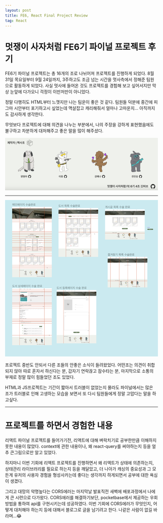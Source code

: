 ```yaml
---
layout: post
title: FE6, React Final Project Review
tag: React
---
```


# 멋쟁이 사자처럼 FE6기 파이널 프로젝트 후기

FE6기 파이널 프로젝트는 총 16개의 조로 나뉘어져 프로젝트를 진행하게 되었다. 8월 31일 목요일부터 9월 24일까지, 3주하고도 조금 넘는 시간을 멋사측에서 정해준 팀원으로 활동하게 되었다. 사실 멋사에 들어온 것도 프로젝트를 경험해 보고 싶어서지만 막상 눈앞에 다가오니 걱정이 이만저만이 아니었다.

정말 다행히도 HTML부터 느꼇지만 나는 팀운이 좋은 것 같다. 팀원들 덕분에 중간에 피그마 시안부터 포기하고시 싶었는데 멱살잡고 캐리해줘서 얼마나 고마운지... 아직까지도 감사하게 생각한다.

무엇보다 프로젝트에 대해 의견을 나누는 부분에서, 나의 주장을 강하게 표현했음에도 불구하고 차분하게 대처해주고 좋은 말을 많이 해주셨다.

 <img src="./../../assets/img/programming/dibMember.png" alt="프론트엔드 파이널프로젝트 4조 멤버">

---

<img src="./../../assets/img/programming/dibFigma.png" alt="파이널프로젝트 4조 피그마 시안">

프로젝트 중반도 안되서 다른 조들의 안좋은 소식이 들려왔었다. 어떤조는 의견이 취합되지 않아 따로 혼자서 하신다는 분, 갑자기 연락끊고 잠수타는 분, 마지막으로 소통의 부재로 정말 많이 힘들었던 조도 있었다.

HTML과 JS프로젝트는 기간이 짧아서 트러블이 없었는지 몰라도 파이널에서는 많은 조가 트러블로 인해 고생하는 모습을 보면서 또 다시 팀원들에게 정말 고맙다는 말을 하고싶다.

---

# 프로젝트를 하면서 경험한 내용

리액트 파이널 프로젝트를 들어가기전, 리액트에 대해 벼락치기로 공부한만큼 이해하지 못한 내용이 많았다. context에 관한 내용이나, 왜 react-query를 써야하는지 등을 얼추 큰그림으로만 알고 있었다.

하지마니 이번 기회에 리액트 프로젝트를 진행하면서 왜 리액트가 상태에 의존하는지, 상태관리 라이브러리를 필요로 하는지 등을 깨달았고, 더 나아가 캐싱의 중요성과 그 모든게 유저의 사용자 경험을 형성사카는데 좋다는 생각까지 하게되면서 공부에 대한 욕심이 생겼다.

그리고 대망의 악명높다는 CORS에러는 마지막날 발표직전 새벽에 배포과정에서 나에게 큰 시련으로 다가왔다. CORS에러를 해결하기보단, pocketbase에서 제공하는 우회방법을 통하여 api를 구현시키는데 성공하였다. 이번 기회에 CORS에러가 무엇인지, 어떻게 대처해야 하는지 등에 대해서 블로그로 글을 남기려고 한다. 나같은 사람이 없길 바라며...😂
